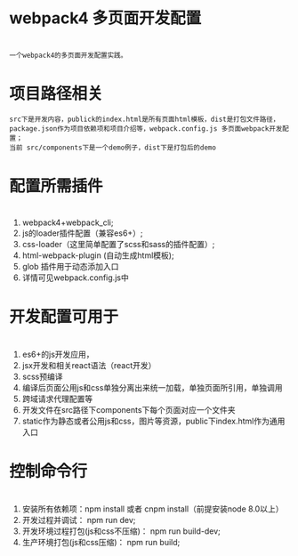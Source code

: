 # webpack4 多页面开发配置
# 
	一个webpack4的多页面开发配置实践。
# 
# 项目路径相关
	src下是开发内容，publick的index.html是所有页面html模板，dist是打包文件路径，package.json作为项目依赖项和项目介绍等，webpack.config.js 多页面webpack开发配置；
	当前 src/components下是一个demo例子，dist下是打包后的demo
# 
# 
# 配置所需插件
# 
1. webpack4+webpack_cli;
2. js的loader插件配置（兼容es6+）;
3. css-loader（这里简单配置了scss和sass的插件配置）;
4. html-webpack-plugin (自动生成html模板);
5. glob 插件用于动态添加入口
6. 详情可见webpack.config.js中
# 
# 开发配置可用于
# 
1. es6+的js开发应用，
2. jsx开发和相关react语法（react开发）
3. scss预编译
4. 编译后页面公用js和css单独分离出来统一加载，单独页面所引用，单独调用
5. 跨域请求代理配置等
6. 开发文件在src路径下components下每个页面对应一个文件夹
7. static作为静态或者公用js和css，图片等资源，public下index.html作为通用入口
#
# 控制命令行
# 
1. 安装所有依赖项：npm install 或者 cnpm install（前提安装node 8.0以上）
2. 开发过程并调试： npm run dev;
3. 开发环境过程打包(js和css不压缩)： npm run build-dev; 
4. 生产环境打包(js和css压缩)： npm run build; 
